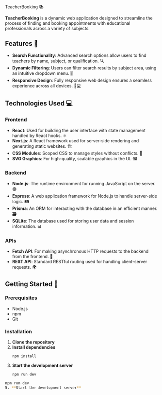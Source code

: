 TeacherBooking 📚

**TeacherBooking** is a dynamic web application designed to streamline the process of finding and booking appointments with educational professionals across a variety of subjects.

## Features 🌟

- **Search Functionality**: Advanced search options allow users to find teachers by name, subject, or qualification. 🔍
- **Dynamic Filtering**: Users can filter search results by subject area, using an intuitive dropdown menu. 🎚️
- **Responsive Design**: Fully responsive web design ensures a seamless experience across all devices. 📱💻

## Technologies Used 💻

### Frontend

- **React**: Used for building the user interface with state management handled by React hooks. ⚛️
- **Next.js**: A React framework used for server-side rendering and generating static websites. 🏗️
- **CSS Modules**: Scoped CSS to manage styles without conflicts. 🎨
- **SVG Graphics**: For high-quality, scalable graphics in the UI. 🖼️

### Backend

- **Node.js**: The runtime environment for running JavaScript on the server. 🟢
- **Express**: A web application framework for Node.js to handle server-side logic. 🛤️
- **Prisma**: An ORM for interacting with the database in an efficient manner. 🗃️
- **SQLite**: The database used for storing user data and session information. 📊

### APIs

- **Fetch API**: For making asynchronous HTTP requests to the backend from the frontend. 📡
- **REST API**: Standard RESTful routing used for handling client-server requests. 🌍

## Getting Started 🚀

### Prerequisites

- Node.js
- npm 
- Git

### Installation
1. **Clone the repository**
2. **Install dependencies**
   ```bash
   npm install
   ```
3. **Start the development server**
   ```bash
   npm run dev
   ```
  ```bash
  npm run dev
5. **Start the development server**


